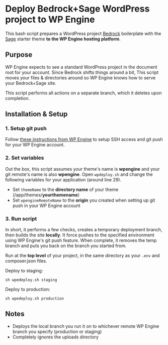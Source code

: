 # Deploy Bedrock+Sage WordPress project to WP Engine

This bash script prepares a WordPress project [Bedrock](https://roots.io/bedrock/) boilerplate with the [Sage](https://roots.io/sage/) starter theme **to the WP Engine hosting platform**.

## Purpose

WP Engine expects to see a standard WordPress project in the document root for your account. Since Bedrock shifts things around a bit, This script moves your files &amp; directories around so WP Engine knows how to serve your Bedrock+Sage site.

This script performs all actions on a separate branch, which it deletes upon completion.

## Installation &amp; Setup

### 1. Setup git push

Follow [these instructions from WP Engine](https://wpengine.com/git/) to setup SSH access and git push for your WP Engine account.

### 2. Set variables

Out the box, this script assumes your theme's name is **wpengine** and your git remote's name is also **wpengine**. Open `wpdeploy.sh` and change the following variables for your application (around line 29).

* Set `themeName` to the **directory name** of your theme (/app/themes/**yourthemename**)
* Set `wpengineRemoteName` to the **origin** you created when setting up git push in your WP Engine account

### 3. Run script

In short, it performs a few checks, creates a temporary deployment branch, then builds the site **locally**. It force pushes to the specified environment using WP Engine's git push feature. When complete, it removes the temp branch and puts you back on the branch you started from.

Run at the **top level** of your project, in the same directory as your `.env` and composer.json files.

Deploy to staging:

```
sh wpedeploy.sh staging
```

Deploy to production:

```
sh wpedeploy.sh production
```

## Notes

* Deploys the local branch you run it on to whichever remote WP Engine branch you specify (production or staging)
* Completely ignores the uploads directory
